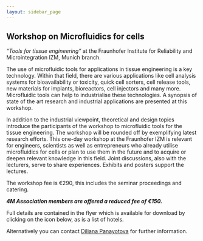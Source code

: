 ```yaml
---
layout: sidebar_page
---
```


## Workshop on Microfluidics for cells

<i>“Tools for tissue engineering”</i> at the Fraunhofer Institute for Reliability and Microintegration IZM, Munich branch.
<!--break-->
The use of microfluidic tools for applications in tissue engineering is a key technology. Within that field, there are various applications like cell analysis systems for bioavailability or toxicity, quick cell sorters, cell release tools, new materials for implants, bioreactors, cell injectors and many more. Microfluidic tools can help to industrialise
these technologies. A synopsis of state of the art research and industrial applications are presented at this workshop.  

In addition to the industrial viewpoint, theoretical and design topics introduce the participants of the workshop to microfluidic tools for the tissue engineering. The workshop will be rounded off by exemplifying latest research efforts. This one-day workshop at the Fraunhofer IZM is relevant for engineers, scientists as well as entrepreneurs who already utilise microfluidics for cells or plan to use them in the future and to acquire or deepen relevant knowledge in this field. Joint discussions,
also with the lecturers, serve to share experiences. Exhibits and posters support the lectures.  

The workshop fee is €290, this includes the seminar proceedings and catering.

*<b>4M Association members are offered a reduced fee of €150.</b>*  

Full details are contained in the flyer which is available for download by clicking on the icon below, as is a list of hotels.

Alternatively you can contact [Diliana Panayotova](mailto:Diliana.panayotova@izm-m.fraunhofer.de?subject=Workshop_on_microfluidics_for_cells) for further information.